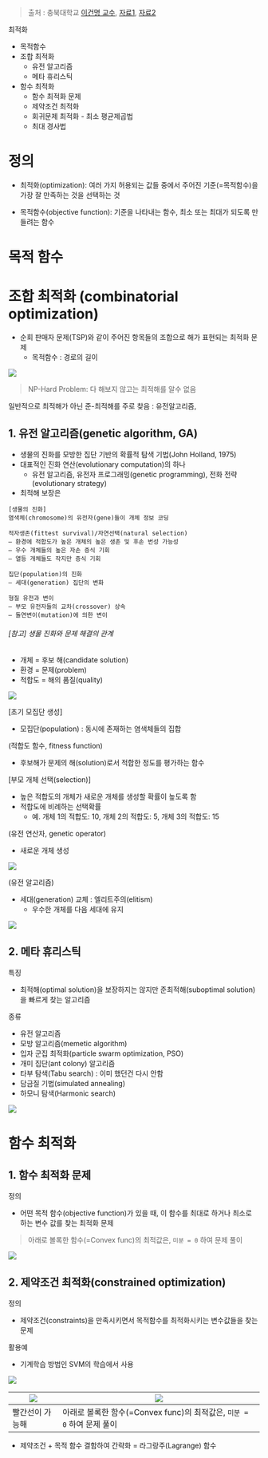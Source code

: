 > 출처 : 충북대학교 [이건명 교수](http://www.kocw.net/home/cview.do?lid=79a36e94d86a2ddc), [자료1](http://elearning.kocw.net/KOCW/document/2016/chungbuk/leegeonmyeong/2.pdf), [자료2](http://elearning.kocw.net/KOCW/document/2016/chungbuk/leegeonmyeong/3.pdf)


최적화 
- 목적함수
- 조합 최적화
    - 유전 알고리즘 
    - 메타 휴리스틱
- 함수 최적화 
    - 함수 최적화 문제
    - 제약조건 최적화 
    - 회귀문제 최적화 - 최소 평균제곱법
    - 최대 경사법 


# 정의 
- 최적화(optimization): 여러 가지 허용되는 값들 중에서 주어진 기준(=목적함수)을 가장 잘 만족하는 것을 선택하는 것

- 목적함수(objective function): 기준을 나타내는 함수, 최소 또는 최대가 되도록 만들려는 함수

# 목적 함수 



# 조합 최적화 (combinatorial optimization)
- 순회 판매자 문제(TSP)와 같이 주어진 항목들의 조합으로 해가 표현되는 최적화 문제
    - 목적함수 : 경로의 길이

![](http://i.imgur.com/sIufSAP.png)

> NP-Hard Problem: 다 해보지 않고는 최적해를 알수 없음

일반적으로 최적해가 아닌 준-최적해를 주로 찾음 : 유전알고리즘, 

## 1. 유전 알고리즘(genetic algorithm, GA)
- 생물의 진화를 모방한 집단 기반의 확률적 탐색 기법(John Holland, 1975)
- 대표적인 진화 연산(evolutionary computation)의 하나
    - 유전 알고리즘, 유전자 프로그래밍(genetic programming), 전화 전략(evolutionary strategy) 
- 최적해 보장은 

```
[생물의 진화]
염색체(chromosome)의 유전자(gene)들이 개체 정보 코딩

적자생존(fittest survival)/자연선택(natural selection)
– 환경에 적합도가 높은 개체의 높은 생존 및 후손 번성 가능성
– 우수 개체들의 높은 자손 증식 기회
– 열등 개체들도 작지만 증식 기회

집단(population)의 진화
– 세대(generation) 집단의 변화

형질 유전과 변이
– 부모 유전자들의 교차(crossover) 상속
– 돌연변이(mutation)에 의한 변이
```

###### [참고] 생물 진화와 문제 해결의 관계
- 개체 = 후보 해(candidate solution)
- 환경 = 문제(problem)
- 적합도 = 해의 품질(quality)

![](http://i.imgur.com/GGG6yed.png)

[초기 모집단 생성]
- 모집단(population) : 동시에 존재하는 염색체들의 집합

(적합도 함수, fitness function)
- 후보해가 문제의 해(solution)로서 적합한 정도를 평가하는 함수

[부모 개체 선택(selection)]
- 높은 적합도의 개체가 새로운 개체를 생성할 확률이 높도록 함
- 적합도에 비례하는 선택확률
    - 예. 개체 1의 적합도: 10, 개체 2의 적합도: 5, 개체 3의 적합도: 15

(유전 연산자, genetic operator) 
- 새로운 개체 생성

![](http://i.imgur.com/MBCCve9.png)

(유전 알고리즘) 
- 세대(generation) 교체 : 엘리트주의(elitism)
    - 우수한 개체를 다음 세대에 유지
    
![](http://i.imgur.com/kEbPt86.png)
    

## 2. 메타 휴리스틱 
특징
- 최적해(optimal solution)을 보장하지는 않지만 준최적해(suboptimal solution)을 빠르게 찾는 알고리즘

종류 
- 유전 알고리즘
- 모방 알고리즘(memetic algorithm)
- 입자 군집 최적화(particle swarm optimization, PSO)
- 개미 집단(ant colony) 알고리즘
- 타부 탐색(Tabu search) : 이미 했던건 다시 안함
- 담금질 기법(simulated annealing)
- 하모니 탐색(Harmonic search) 

![](http://i.imgur.com/HkdrKog.png)



# 함수 최적화 

## 1. 함수 최적화 문제
정의 
- 어떤 목적 함수(objective function)가 있을 때, 이 함수를 최대로 하거나 최소로 하는 변수 값를 찾는 최적화 문제

> 아래로 볼록한 함수(=Convex func)의 최적값은, `미분 = 0` 하여 문제 풀이

![](http://i.imgur.com/azje4l3.png)


## 2. 제약조건 최적화(constrained optimization)
정의
- 제약조건(constraints)을 만족시키면서 목적함수를 최적화시키는 변수값들을 찾는 문제

활용예
- 기계학습 방법인 SVM의 학습에서 사용

![](http://i.imgur.com/abw4L2A.png)

|![](http://i.imgur.com/SIxftXt.png)|![](http://i.imgur.com/7fdz749.png)|
|-|-|
|빨간선이 가능해|아래로 볼록한 함수(=Convex func)의 최적값은, `미분 = 0` 하여 문제 풀이|

- 제약조건 + 목적 함수 결함하여 간략화 = 라그랑주(Lagrange) 함수


